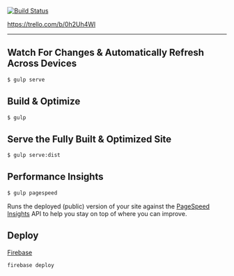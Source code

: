 [![Build Status](https://travis-ci.org/tewst/landing-page.svg?branch=master)](https://travis-ci.org/tewst/landing-page)

https://trello.com/b/0h2Uh4Wl

---

## Watch For Changes & Automatically Refresh Across Devices

```sh
$ gulp serve
```

## Build & Optimize

```sh
$ gulp
```

## Serve the Fully Built & Optimized Site

```sh
$ gulp serve:dist
```

## Performance Insights

```sh
$ gulp pagespeed
```

Runs the deployed (public) version of your site against the [PageSpeed Insights](https://developers.google.com/speed/pagespeed/insights/) API to help you stay on top of where you can improve.

## Deploy

[Firebase](https://firebase.google.com/docs/hosting/deploying)

```sh
firebase deploy
```

